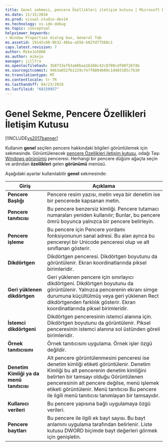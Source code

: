```yaml
---
title: Genel sekmesi, pencere Özellikleri iletişim kutusu | Microsoft Docs
ms.date: 11/15/2016
ms.prod: visual-studio-dev14
ms.technology: vs-ide-debug
ms.topic: conceptual
helpviewer_keywords:
- Window Properties dialog box, General Tab
ms.assetid: 19142c60-9b32-46ba-a556-b62fd77568c1
caps.latest.revision: 7
author: MikeJo5000
ms.author: mikejo
manager: jillfra
ms.openlocfilehash: 3b8733ef63a60baa1b268c42c8780cdf80f2674b
ms.sourcegitcommit: 94b3a052fb1229c7e7f8804b09c1d403385c7630
ms.translationtype: MT
ms.contentlocale: tr-TR
ms.lasthandoff: 04/23/2019
ms.locfileid: "68159957"
---
```

# <a name="general-tab-window-properties-dialog-box"></a>Genel Sekme, Pencere Özellikleri İletişim Kutusu
[!INCLUDE[vs2017banner](../includes/vs2017banner.md)]

Kullanım **genel** seçilen pencere hakkındaki bilgileri görüntülemek için sekmesinde. Görüntülenecek [pencere Özellikleri iletişim kutusu](../debugger/window-properties-dialog-box.md), odağı Taşı [Windows görünümü](../debugger/windows-view.md) penceresi. Herhangi bir pencere düğüm ağaçta seçin ve ardından **özellikleri** gelen **görünümü** menüsü.  
  
 Aşağıdaki ayarlar kullanılabilir **genel** sekmesinde:  
  
|Giriş|Açıklama|  
|-----------|-----------------|  
|**Pencere Başlığı**|Pencere resim yazısı, metin veya bir denetim ise bir pencerede kapsanan metin.|  
|**Pencere tanıtıcısı**|Bu pencere benzersiz kimliği. Pencere tutamacı numaraları yeniden kullanılır; Bunlar, bu pencere ömrü boyunca yalnızca bir pencere belirleyin.|  
|**Pencere işleme**|Bu pencere için Pencere yordamı fonksiyonunun sanal adresi. Bu alan ayrıca bu pencereyi bir Unicode penceresi olup ve alt sınıflanan gösterir.|  
|**Dikdörtgen**|Dikdörtgen penceresi. Dikdörtgen boyutunu da görüntülenir. Ekran koordinatlarında piksel birimleridir.|  
|**Geri yüklenen dikdörtgen**|Geri yüklenen pencere için sınırlayıcı dikdörtgeni. Dikdörtgen boyutunu da görüntülenir. Yalnızca pencerenin ekranı simge durumuna küçültülmüş veya geri yüklenen Rect dikdörtgenden farklılık gösterir. Ekran koordinatlarında piksel birimleridir.|  
|**İstemci dikdörtgeni**|Dikdörtgen penceresinin istemci alanına için. Dikdörtgen boyutunu da görüntülenir. Piksel penceresinin istemci alanına sol üstünden göreli birimleridir.|  
|**Örnek tanıtıcısını**|Örnek tanıtıcısını uygulama. Örnek işler özgü değildir.|  
|**Denetim Kimliği ya da menü tanıtıcısı**|Alt pencere görüntülenmesini penceresi ise denetim kimliği etiketi görüntülenir. Denetim Kimliği bu alt pencerenin denetim kimliğini belirten bir tamsayı olduğu Görüntülenen penceresinin alt pencere değilse, menü işlemek etiketi görüntülenir. Menü tanıtıcısı Bu pencere ile ilgili menü tanıtıcısı tanımlayan bir tamsayıdır.|  
|**Kullanıcı verileri**|Bu pencere yapısına bağlı uygulamaya özgü verileri.|  
|**Pencere baytları**|Bu pencere ile ilgili ek bayt sayısı. Bu bayt anlamını uygulama tarafından belirlenir. Liste kutusu DWORD biçimde bayt değerleri görmek için genişletin.|
